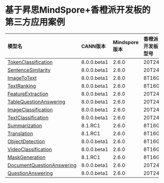 # 基于昇思MindSpore+香橙派开发板的第三方应用案例


| 模型名                                                       | CANN版本                  | Mindspore版本 | 香橙派开发板型号 |
| :----------------------------------------------------------- | :------------------------ | :------------ | :--------------- |
| [TokenClassification](https://github.com/mindspore-courses/orange-pi-mindspore/tree/master/Online/community/TokenClassification) | 8.0.0.beta1 | 2.6.0         | 20T24G           |
| [SentenceSimilarity](https://github.com/mindspore-courses/orange-pi-mindspore/tree/master/Online/community/SentenceSimilarity) | 8.0.0.beta1 | 2.6.0         | 20T24G           |
| [ImageToText](https://github.com/mindspore-courses/orange-pi-mindspore/tree/master/Online/community/ImageToText) | 8.0.0.beta1 | 2.6.0         | 8T16G            |
| [TextRanking](https://github.com/mindspore-courses/orange-pi-mindspore/tree/master/Online/community/TextRanking) | 8.0.0.beta1 | 2.6.0         | 8T16G            |
| [FeatureExtraction](https://github.com/mindspore-courses/orange-pi-mindspore/tree/master/Online/community/FeatureExtraction) | 8.0.0.beta1 | 2.6.0         | 20T24G           |
| [TableQuestionAnswering](https://github.com/mindspore-courses/orange-pi-mindspore/tree/master/Online/community/TableQuestionAnswering) | 8.0.0.beta1 | 2.6.0         | 20T24G           |
| [ImageClassification](https://github.com/mindspore-courses/orange-pi-mindspore/tree/master/Online/community/ImageClassification) | 8.0.0.beta1 | 2.6.0         | 20T24G           |
| [TextClassification](https://github.com/mindspore-courses/orange-pi-mindspore/tree/master/Online/community/TextClassification) | 8.0.0.beta1  |2.6.0  |20T24G  |
| [Summarization](https://github.com/mindspore-courses/orange-pi-mindspore/tree/master/Online/community/Summarization) | 8.1.RC1 | 2.6.0 | 8T16G |
| [Translation](https://github.com/mindspore-courses/orange-pi-mindspore/tree/master/Online/community/Translation) | 8.1.RC1 | 2.6.0 | 8T16G |
| [ObjectDetection](https://github.com/mindspore-courses/orange-pi-mindspore/tree/master/Online/community/ObjectDetection) | 8.0.0.beta1   |2.6.0  |8T16G  |
| [VideoClassification](https://github.com/mindspore-courses/orange-pi-mindspore/tree/master/Online/community/VideoClassification) | 8.0.0.beta1  | 2.6.0 |8T16G |
| [MaskGeneration](https://github.com/mindspore-courses/orange-pi-mindspore/tree/master/Online/community/MaskGeneration) | 8.1.RC1 | 2.6.0 | 8T16G |
| [DocumentQuestionAnswering](https://github.com/mindspore-courses/orange-pi-mindspore/tree/master/Online/community/DocumentQuestionAnswering) | 8.0.0.beta1 | 2.6.0         | 20T24G           |
| [QuestionAnswering](https://github.com/mindspore-courses/orange-pi-mindspore/tree/master/Online/community/QuestionAnswering) | 8.0.0.beta1 | 2.6.0 | 20T24G |

